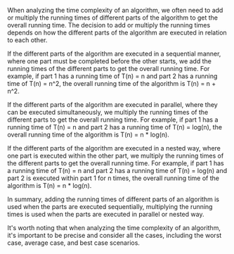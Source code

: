 When analyzing the time complexity of an algorithm, we often need to add or multiply the running times of different parts of the algorithm to get the overall running time. The decision to add or multiply the running times depends on how the different parts of the algorithm are executed in relation to each other.

If the different parts of the algorithm are executed in a sequential manner, where one part must be completed before the other starts, we add the running times of the different parts to get the overall running time. For example, if part 1 has a running time of T(n) = n and part 2 has a running time of T(n) = n^2, the overall running time of the algorithm is T(n) = n + n^2.

If the different parts of the algorithm are executed in parallel, where they can be executed simultaneously, we multiply the running times of the different parts to get the overall running time. For example, if part 1 has a running time of T(n) = n and part 2 has a running time of T(n) = log(n), the overall running time of the algorithm is T(n) = n * log(n).

If the different parts of the algorithm are executed in a nested way, where one part is executed within the other part, we multiply the running times of the different parts to get the overall running time. For example, if part 1 has a running time of T(n) = n and part 2 has a running time of T(n) = log(n) and part 2 is executed within part 1 for n times, the overall running time of the algorithm is T(n) = n * log(n).

In summary, adding the running times of different parts of an algorithm is used when the parts are executed sequentially, multiplying the running times is used when the parts are executed in parallel or nested way.

It's worth noting that when analyzing the time complexity of an algorithm, it's important to be precise and consider all the cases, including the worst case, average case, and best case scenarios.